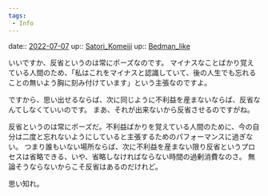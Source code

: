 ```yaml
---
tags:
 - Info
---
```


date:: [2022-07-07](Daily_Note/2022-07-07.md)
up:: [Satori_Komeiji](../Bar/Novel/Touhou_Project/Satori_Komeiji.md)
up:: [Bedman_like](../Bar/Novel/Topics/Bedman_like.md)

いいですか、反省というのは常にポーズなのです。
マイナスなことばかり覚えている人間のため、「私はこれをマイナスと認識していて、後の人生でも忘れることの無いよう胸に刻み付けています」という主張なのですよ。

ですから、思い出せるならば、次に同じように不利益を産まないならば、反省なんてしなくていいのです。
まあ、それが出来ないから反省させるのですがね。

反省というのは常にポーズだ。不利益ばかりを覚えている人間のために、今の自分は二度と忘れないようにしていると主張するためのパフォーマンスに過ぎない。
つまり誰もいない場所ならば、次に不利益を産まない限り反省というプロセスは省略できる、いや、省略しなければならない時間の過剰消費なのさ。
無論そうならないからこそ反省はあるのだけれど。


思い知れ。